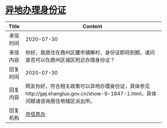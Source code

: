 # [异地办理身份证](http://www.shangluo.gov.cn/zmhd/ldxxxx.jsp?urltype=leadermail.LeaderMailContentUrl&wbtreeid=1112&leadermailid=6258)

| Title |                                         Content                                         |
|:-----:|-----------------------------------------------------------------------------------------|
| 来信时间  | 2020-07-30                                                                              |
| 来信内容  | 你好，我居住在商州区腰市镇解村，身份证即将到期，请问是否可以在商州区城区附近办理身份证？                                            |
| 回复时间  | 2020-07-30                                                                              |
| 回复内容  | 网友你好，符合相关政策可以异地办理身份证，具体参见http://gaj.shangluo.gov.cn/show-9-1847-1.html，具体问题请咨询居住地辖区派出所。 |
| 回复机构  | [市信息办](../../category/agencies/市信息办.md)                                                 |